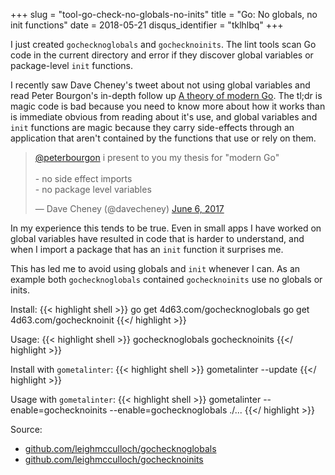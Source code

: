 +++
slug = "tool-go-check-no-globals-no-inits"
title = "Go: No globals, no init functions"
date = 2018-05-21
disqus_identifier = "tklhlbq"
+++

I just created `gochecknoglobals` and `gochecknoinits`. The lint tools scan Go code in the current directory and error if they discover global variables or package-level `init` functions.

I recently saw Dave Cheney's tweet about not using global variables and read Peter Bourgon's in-depth follow up [A theory of modern Go](https://peter.bourgon.org/blog/2017/06/09/theory-of-modern-go.html). The tl;dr is magic code is bad because you need to know more about how it works than is immediate obvious from reading about it's use, and global variables and `init` functions are magic because they carry side-effects through an application that aren't contained by the functions that use or rely on them.

<blockquote class="twitter-tweet" data-lang="en"><p lang="en" dir="ltr"><a href="https://twitter.com/peterbourgon?ref_src=twsrc%5Etfw">@peterbourgon</a> i present to you my thesis for &quot;modern Go&quot;<br><br>- no side effect imports<br>- no package level variables</p>&mdash; Dave Cheney (@davecheney) <a href="https://twitter.com/davecheney/status/871939730761547776?ref_src=twsrc%5Etfw">June 6, 2017</a></blockquote>

In my experience this tends to be true. Even in small apps I have worked on global variables have resulted in code that is harder to understand, and when I import a package that has an `init` function it surprises me.

This has led me to avoid using globals and `init` whenever I can. As an example both `gochecknoglobals` contained `gochecknoinits` use no globals or inits.

Install:
{{< highlight shell >}}
go get 4d63.com/gochecknoglobals
go get 4d63.com/gochecknoinit
{{</ highlight >}}

Usage:
{{< highlight shell >}}
gochecknoglobals
gochecknoinits
{{</ highlight >}}

Install with `gometalinter`:
{{< highlight shell >}}
gometalinter --update
{{</ highlight >}}

Usage with `gometalinter`:
{{< highlight shell >}}
gometalinter --enable=gochecknoinits --enable=gochecknoglobals ./...
{{</ highlight >}}

Source:

- [github.com/leighmcculloch/gochecknoglobals](https://github.com/leighmcculloch/gochecknoglobals)
- [github.com/leighmcculloch/gochecknoinits](https://github.com/leighmcculloch/gochecknoinits)
